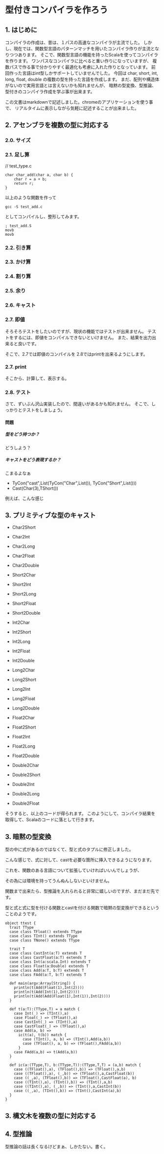 # 型付きコンパイラを作ろう

## 1. はじめに

コンパイラの作成は、昔は、１パスの高速なコンパイラが主流でした。
しかし、現在では、関数型言語のパターンマッチを用いたコンパイラ作りが主流となりつつあります。
そこで、関数型言語の機能を持ったScalaを使ってコンパイラを作ります。
ワンパスなコンパイラに比べると重い作りになっていますが、
複数パスで作る事で分かりやすく最適化も考慮に入れた作りとなっています。
前回作った言語はint型しかサポートしていませんでした。
今回は char, short, int, long, float, double の複数の型を持った言語を作成します。
まだ、配列や構造体がないので実用言語とは言えないかも知れませんが、
暗黙の型変換、型推論、型付きのコンパイラ作成を学ぶ事が出来ます。


この文書はmarkdownで記述しました。chromeのアプリケーションを使う事で、
リアルタイムに表示しながら気軽に記述することが出来ました。

## 2. アセンブラを複数の型に対応する

### 2.0. サイズ

### 2.1. 足し算

  // test_type.c
	
	char char_add(char a, char b) {
		char r = a + b;
		return r;
	}


以上のような関数を作って

	gcc -S test_add.c 

としてコンパイルし、整形してみます。

	; test_add.S
	movb
	movb

### 2.2. 引き算
### 2.3. かけ算
### 2.4. 割り算
### 2.5. 余り
### 2.6. キャスト
### 2.7. 即値

そろそろテストをしたいのですが、現状の機能ではテストが出来ません。
テストをするには、即値をコンパイルできないといけません。
また、結果を出力出来ると良いです。

そこで、2.7では即値のコンパイルを 2.8ではprintを出来るようにします。


### 2.7. print
そこから、計算して、表示する。

### 2.8. テスト

さて、ずいぶん沢山実装したので、間違いがあるかも知れません。
そこで、しっかりとテストをしましょう。


#### 問題

##### 型をどう持つか？

どうしよう？

##### キャストをどう表現するか？

こまるよなぁ

* TyCon("cast",List(TyCon("Char",List()), TyCon("Short",List()))
* Cast(Char(3),TShort())

例えば、こんな感じ


## 3. プリミティブな型のキャスト

* Char2Short
* Char2Int
* Char2Long
* Char2Float
* Char2Double

* Short2Char
* Short2Int
* Short2Long
* Short2Float
* Short2Double

* Int2Char
* Int2Short
* Int2Long
* Int2Float
* Int2Double

* Long2Char
* Long2Short
* Long2Int
* Long2Float
* Long2Double

* Float2Char
* Float2Short
* Float2Int
* Float2Long
* Float2Double

* Double2Char
* Double2Short
* Double2Int
* Double2Long
* Double2Float


そうすると、以上のコードが得られます。
このようにして、コンパイラ結果を取得して、Scalaのコードに落として行きます。

## 3. 暗黙の型変換


型の中に式があるのではなくて、型と式のタプルに修正しました。

こんな感じで、式に対して、castを必要な箇所に挿入できるようになります。

これを、関数のある言語について拡張していければいいんでしょうが、

その為には環境を持ってうんぬんしないといけません。

関数まで出来たら、型推論を入れられると非常に嬉しいのですが、まだまだ先です。

型と式と式に型を付ける関数とcastを付ける関数で暗黙の型変換ができるということのようです。

	object ttest {
	  trait TType
	  case class TFloat() extends TType
	  case class TInt() extends TType
	  case class TNone() extends TType
	
	  trait T
	  case class CastInt(a:T) extends T
	  case class CastFloat(a:T) extends T
	  case class Int(a:scala.Int) extends T
	  case class Float(a:Double) extends T
	  case class Add(a:T, b:T) extends T
	  case class FAdd(a:T, b:T) extends T
	
	  def main(argv:Array[String]) {
	    println(t(Add(Float(1),Int(2))))
	    println(t(Add(Int(1),Int(2))))
	    println(t(Add(Add(Float(1),Int(1)),Int(2))))
	  }
	
	  def t(a:T):(TType,T) = a match {
	    case Int(_) => (TInt(),a)
	    case Float(_) => (TFloat(),a)
	    case CastInt(_) => (TInt(),a)
	    case CastFloat(_) => (TFloat(),a)
	    case Add(a, b) =>
	      ic(t(a), t(b)) match {
	        case (TInt(), a, b) => (TInt(),Add(a,b))
	        case (TFloat(), a, b) => (TFloat(),FAdd(a,b))
	      }
	    case FAdd(a,b) => t(Add(a,b))
	  }
	
	  def ic(a:(TType,T), b:(TType,T)):(TType,T,T) = (a,b) match {
	    case ((TFloat(),a), (TFloat(),b)) => (TFloat(),a,b)
	    case ((TFloat(),a), (_,b)) => (TFloat(),a,CastFloat(b))
	    case ((_,a), (TFloat(),b)) => (TFloat(),CastFloat(a), b)
	    case ((TInt(),a), (TInt(),b)) => (TInt(),a,b)
	    case ((TInt(),a), (_,b)) => (TInt(),a,CastInt(b))
	    case ((_,a), (TInt(),b)) => (TInt(),CastInt(a),b)
	  }
	}



## 3. 構文木を複数の型に対応する


## 4. 型推論

型推論の話は長くなるけどまぁ、しかたない。書く。

